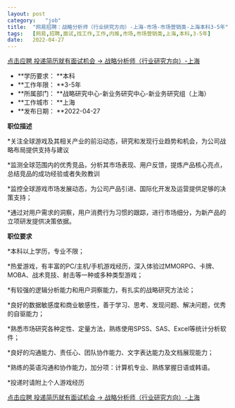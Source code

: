```yaml
---
layout:	post
category:	"job"
title:	"网易招聘：战略分析师（行业研究方向）-上海-市场-市场营销类-上海本科3-5年"
tags:	[网易,招聘,面试,找工作,工作,内推,市场,市场营销类,上海,本科,3-5年]
date:	2022-04-27
---
```


[点击应聘 投递简历就有面试机会 ->  战略分析师（行业研究方向）-上海](http://mobile.bole.netease.com/bole/boleDetail?id=37656&employeeId=346f03c3cda5f04c&key=all)



- **学历要求： **本科
- **工作年限： **3-5年
- **所属部门： **战略研究中心-新业务研究中心-新业务研究组（上海）
- **工作城市： **上海
- **发布日期： **2022-04-27



**职位描述**

*关注全球游戏及其相关产业的前沿动态，研究和发现行业趋势和机会，为公司战略布局提供支持与建议

*监测全球范围内的优秀竞品，分析其市场表现、用户反馈，提炼产品核心亮点，总结竞品的成功经验或者失败教训

*监控全球游戏市场发展动态，为公司产品引进、国际化开发及运营提供足够的决策支持；

*通过对用户需求的洞察，用户消费行为习惯的跟踪，进行市场细分，为新产品的立项研发提供决策依据。



**职位要求**

*本科以上学历，专业不限；

*热爱游戏，有丰富的PC/主机/手机游戏经历，深入体验过MMORPG、卡牌、MOBA、战术竞技、射击等一种或多种类型游戏；

*有较强的逻辑分析能力和用户洞察能力，有扎实的战略研究方法论；

*良好的数据敏感度和商业敏感性，善于学习、思考、发现问题、解决问题，优秀的自驱能力；

*熟悉市场研究各种定性、定量方法，熟练使用SPSS、SAS、Excel等统计分析软件；

*良好的沟通能力、责任心、团队协作能力、文字表达能力及文档展现能力；

*熟练的英语沟通和协作能力，加分项：计算机专业、熟练掌握日语或韩语。

*投递时请附上个人游戏经历



[点击应聘 投递简历就有面试机会 ->  战略分析师（行业研究方向）-上海](http://mobile.bole.netease.com/bole/boleDetail?id=37656&employeeId=346f03c3cda5f04c&key=all)